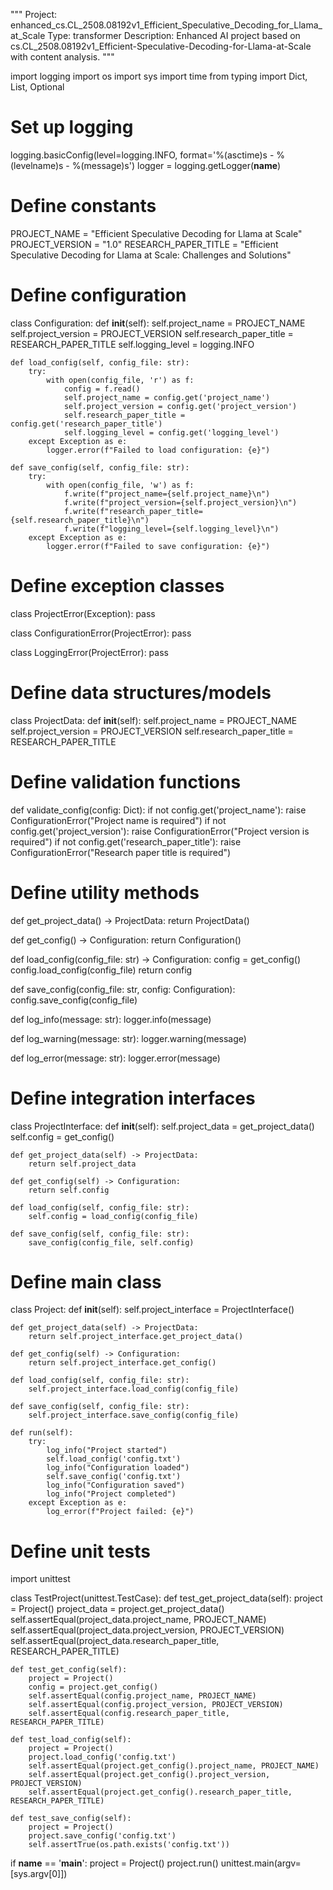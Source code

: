 """
Project: enhanced_cs.CL_2508.08192v1_Efficient_Speculative_Decoding_for_Llama_at_Scale
Type: transformer
Description: Enhanced AI project based on cs.CL_2508.08192v1_Efficient-Speculative-Decoding-for-Llama-at-Scale with content analysis.
"""

import logging
import os
import sys
import time
from typing import Dict, List, Optional

# Set up logging
logging.basicConfig(level=logging.INFO, format='%(asctime)s - %(levelname)s - %(message)s')
logger = logging.getLogger(__name__)

# Define constants
PROJECT_NAME = "Efficient Speculative Decoding for Llama at Scale"
PROJECT_VERSION = "1.0"
RESEARCH_PAPER_TITLE = "Efficient Speculative Decoding for Llama at Scale: Challenges and Solutions"

# Define configuration
class Configuration:
    def __init__(self):
        self.project_name = PROJECT_NAME
        self.project_version = PROJECT_VERSION
        self.research_paper_title = RESEARCH_PAPER_TITLE
        self.logging_level = logging.INFO

    def load_config(self, config_file: str):
        try:
            with open(config_file, 'r') as f:
                config = f.read()
                self.project_name = config.get('project_name')
                self.project_version = config.get('project_version')
                self.research_paper_title = config.get('research_paper_title')
                self.logging_level = config.get('logging_level')
        except Exception as e:
            logger.error(f"Failed to load configuration: {e}")

    def save_config(self, config_file: str):
        try:
            with open(config_file, 'w') as f:
                f.write(f"project_name={self.project_name}\n")
                f.write(f"project_version={self.project_version}\n")
                f.write(f"research_paper_title={self.research_paper_title}\n")
                f.write(f"logging_level={self.logging_level}\n")
        except Exception as e:
            logger.error(f"Failed to save configuration: {e}")

# Define exception classes
class ProjectError(Exception):
    pass

class ConfigurationError(ProjectError):
    pass

class LoggingError(ProjectError):
    pass

# Define data structures/models
class ProjectData:
    def __init__(self):
        self.project_name = PROJECT_NAME
        self.project_version = PROJECT_VERSION
        self.research_paper_title = RESEARCH_PAPER_TITLE

# Define validation functions
def validate_config(config: Dict):
    if not config.get('project_name'):
        raise ConfigurationError("Project name is required")
    if not config.get('project_version'):
        raise ConfigurationError("Project version is required")
    if not config.get('research_paper_title'):
        raise ConfigurationError("Research paper title is required")

# Define utility methods
def get_project_data() -> ProjectData:
    return ProjectData()

def get_config() -> Configuration:
    return Configuration()

def load_config(config_file: str) -> Configuration:
    config = get_config()
    config.load_config(config_file)
    return config

def save_config(config_file: str, config: Configuration):
    config.save_config(config_file)

def log_info(message: str):
    logger.info(message)

def log_warning(message: str):
    logger.warning(message)

def log_error(message: str):
    logger.error(message)

# Define integration interfaces
class ProjectInterface:
    def __init__(self):
        self.project_data = get_project_data()
        self.config = get_config()

    def get_project_data(self) -> ProjectData:
        return self.project_data

    def get_config(self) -> Configuration:
        return self.config

    def load_config(self, config_file: str):
        self.config = load_config(config_file)

    def save_config(self, config_file: str):
        save_config(config_file, self.config)

# Define main class
class Project:
    def __init__(self):
        self.project_interface = ProjectInterface()

    def get_project_data(self) -> ProjectData:
        return self.project_interface.get_project_data()

    def get_config(self) -> Configuration:
        return self.project_interface.get_config()

    def load_config(self, config_file: str):
        self.project_interface.load_config(config_file)

    def save_config(self, config_file: str):
        self.project_interface.save_config(config_file)

    def run(self):
        try:
            log_info("Project started")
            self.load_config('config.txt')
            log_info("Configuration loaded")
            self.save_config('config.txt')
            log_info("Configuration saved")
            log_info("Project completed")
        except Exception as e:
            log_error(f"Project failed: {e}")

# Define unit tests
import unittest

class TestProject(unittest.TestCase):
    def test_get_project_data(self):
        project = Project()
        project_data = project.get_project_data()
        self.assertEqual(project_data.project_name, PROJECT_NAME)
        self.assertEqual(project_data.project_version, PROJECT_VERSION)
        self.assertEqual(project_data.research_paper_title, RESEARCH_PAPER_TITLE)

    def test_get_config(self):
        project = Project()
        config = project.get_config()
        self.assertEqual(config.project_name, PROJECT_NAME)
        self.assertEqual(config.project_version, PROJECT_VERSION)
        self.assertEqual(config.research_paper_title, RESEARCH_PAPER_TITLE)

    def test_load_config(self):
        project = Project()
        project.load_config('config.txt')
        self.assertEqual(project.get_config().project_name, PROJECT_NAME)
        self.assertEqual(project.get_config().project_version, PROJECT_VERSION)
        self.assertEqual(project.get_config().research_paper_title, RESEARCH_PAPER_TITLE)

    def test_save_config(self):
        project = Project()
        project.save_config('config.txt')
        self.assertTrue(os.path.exists('config.txt'))

if __name__ == '__main__':
    project = Project()
    project.run()
    unittest.main(argv=[sys.argv[0]])